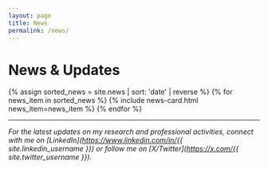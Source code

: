 ```yaml
---
layout: page
title: News
permalink: /news/
---
```


# News & Updates

<div class="news-grid">
  {% assign sorted_news = site.news | sort: 'date' | reverse %}
  {% for news_item in sorted_news %}
    {% include news-card.html news_item=news_item %}
  {% endfor %}
</div>

---

*For the latest updates on my research and professional activities, connect with me on [LinkedIn](https://www.linkedin.com/in/{{ site.linkedin_username }}) or follow me on [X/Twitter](https://x.com/{{ site.twitter_username }}).*
